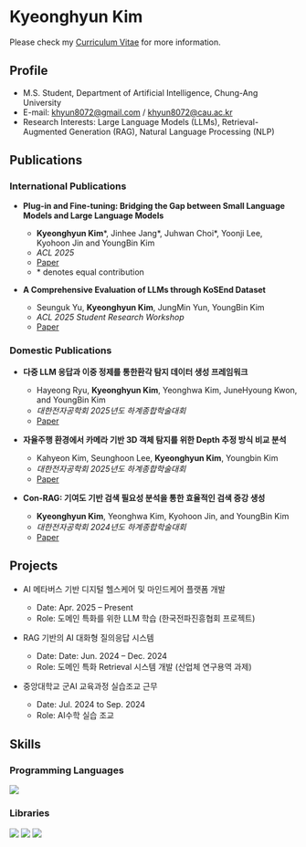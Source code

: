 # Kyeonghyun Kim

Please check my [Curriculum Vitae](Documents/Curriculum_Vitae___Kyeonghyun_Kim_(4).pdf) for more information.

## Profile
- M.S. Student, Department of Artificial Intelligence, Chung-Ang University  
- E-mail: khyun8072@gmail.com / khyun8072@cau.ac.kr  
- Research Interests: Large Language Models (LLMs), Retrieval-Augmented Generation (RAG), Natural Language Processing (NLP)



## Publications
### International Publications

- **Plug-in and Fine-tuning: Bridging the Gap between Small Language Models and Large Language Models**  
  - **Kyeonghyun Kim***, Jinhee Jang*, Juhwan Choi*, Yoonji Lee, Kyohoon Jin and YoungBin Kim
  - _ACL 2025_
  - [Paper](https://aclanthology.org/2025.acl-long.271/)
  - \* denotes equal contribution
 
- **A Comprehensive Evaluation of LLMs through KoSEnd Dataset**
  - Seunguk Yu, **Kyeonghyun Kim**, JungMin Yun, YoungBin Kim
  - _ACL 2025 Student Research Workshop_
  - [Paper](https://aclanthology.org/2025.acl-srw.29/)

### Domestic Publications
- **다중 LLM 응답과 이중 정제를 통한환각 탐지 데이터 생성 프레임워크**
  - Hayeong Ryu, **Kyeonghyun Kim**, Yeonghwa Kim, JuneHyoung Kwon, and YoungBin Kim
  - _대한전자공학회 2025년도 하계종합학술대회_
  - [Paper](Documents/Papers/다중_LLM_응답과_이중_정제를_통한_환각_탐지_데이터_생성_프레임워크.pdf)
 
- **자율주행 환경에서 카메라 기반 3D 객체 탐지를 위한 Depth 추정 방식 비교 분석**
  - Kahyeon Kim, Seunghoon Lee, **Kyeonghyun Kim**, Youngbin Kim
  - _대한전자공학회 2025년도 하계종합학술대회_
  - [Paper](Documents/Papers/자율주행_환경에서_카메라_기반_3D_객체_탐지를_위한_Depth_추정_방식_비교_분석.pdf)

- **Con-RAG: 기여도 기반 검색 필요성 분석을 통한 효율적인 검색 증강 생성**  
  - **Kyeonghyun Kim**, Yeonghwa Kim, Kyohoon Jin, and YoungBin Kim  
  - _대한전자공학회 2024년도 하계종합학술대회_
  - [Paper](Documents/Papers/Con-RAG_기여도_기반_검색_필요성_분석을_통한_효율적인_검색_증강_생성.pdf)

## Projects

- AI 메타버스 기반 디지털 헬스케어 및 마인드케어 플랫폼 개발
  - Date: Apr. 2025 – Present
  - Role: 도메인 특화를 위한 LLM 학습 (한국전파진흥협회 프로젝트)
  
- RAG 기반의 AI 대화형 질의응답 시스템
  - Date: Date: Jun. 2024 – Dec. 2024
  - Role: 도메인 특화 Retrieval 시스템 개발 (산업체 연구용역 과제)

- 중앙대학교 군AI 교육과정 실습조교 근무
  - Date: Jul. 2024 to Sep. 2024
  - Role: AI수학 실습 조교

## Skills

### **Programming Languages**  
<img src="https://img.shields.io/badge/Python-3776AB?style=flat-square&logo=Python&logoColor=white"/>

### **Libraries**  
<img src="https://img.shields.io/badge/PyTorch-EE4C2C?style=flat-square&logo=PyTorch&logoColor=white"/> <img src="https://img.shields.io/badge/HuggingFace-FFD21E?style=flat-square&logo=HuggingFace&logoColor=white"/> <img src="https://img.shields.io/badge/Pandas-150458?style=flat-square&logo=Pandas&logoColor=white"/>
